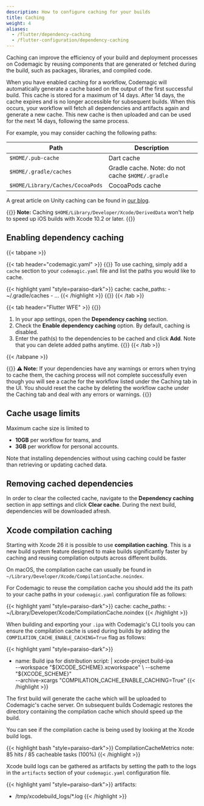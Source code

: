 ```yaml
---
description: How to configure caching for your builds
title: Caching
weight: 4
aliases:
  - /flutter/dependency-caching
  - /flutter-configuration/dependency-caching
---
```


Caching can improve the efficiency of your build and deployment processes on Codemagic by reusing components that are generated or fetched during the build, such as packages, libraries, and compiled code.

When you have enabled caching for a workflow, Codemagic will automatically generate a cache based on the output of the first successful build. This cache is stored for a maximum of 14 days. After 14 days, the cache expires and is no longer accessible for subsequent builds. When this occurs, your workflow will fetch all dependencies and artifacts again and generate a new cache. This new cache is then uploaded and can be used for the next 14 days, following the same process.

For example, you may consider caching the following paths:

| **Path**                                    | **Description**                                  |
| ------------------------------------------- | ------------------------------------------------ |
| `$HOME/.pub-cache`                          | Dart cache                                       |
| `$HOME/.gradle/caches`                      | Gradle cache. Note: do not cache `$HOME/.gradle` |
| `$HOME/Library/Caches/CocoaPods`            | CocoaPods cache                                  |

A great article on Unity caching can be found in [our blog](https://blog.codemagic.io/unity-caching/).


{{<notebox>}}
**Note:** Caching `$HOME/Library/Developer/Xcode/DerivedData` won't help to speed up iOS builds with Xcode 10.2 or later.
{{</notebox>}}

## Enabling dependency caching

{{< tabpane >}}

{{< tab header="codemagic.yaml" >}}
{{<markdown>}}
To use caching, simply add a `cache` section to your `codemagic.yaml` file and list the paths you would like to cache.

{{< highlight yaml "style=paraiso-dark">}}
  cache:
    cache_paths:
      - ~/.gradle/caches
      - ...
{{< /highlight >}}
{{</markdown>}}
{{< /tab >}}

{{< tab header="Flutter WFE" >}}
{{<markdown>}}
1. In your app settings, open the **Dependency caching** section.
2. Check the **Enable dependency caching** option. By default, caching is disabled.
3. Enter the path(s) to the dependencies to be cached and click **Add**. Note that you can delete added paths anytime.
{{</markdown>}}
{{< /tab >}}

{{< /tabpane >}}

{{<notebox>}}
**⚠️ Note:** If your dependencies have any warnings or errors when trying to cache them, the caching process will not complete successfully even though you will see a cache for the workflow listed under the Caching tab in the UI. You should reset the cache by deleting the workflow cache under the Caching tab and deal with any errors or warnings.
{{</notebox>}}

## Cache usage limits

Maximum cache size is limited to
- **10GB** per workflow for teams, and 
- **3GB** per workflow for personal accounts.

Note that installing dependencies without using caching could be faster than retrieving or updating cached data.

## Removing cached dependencies

In order to clear the collected cache, navigate to the **Dependency caching** section in app settings and click **Clear cache**. During the next build, dependencies will be downloaded afresh.

## Xcode compilation caching 

Starting with Xcode 26 it is possible to use **compilation caching**. This is a new build system feature designed to make builds significantly faster by caching and reusing compilation outputs across different builds.

On macOS, the compilation cache can usually be found in `~/Library/Developer/Xcode/CompilationCache.noindex`.

For Codemagic to reuse the compilation cache you should add the its path to your cache paths in your `codemagic.yaml` configuration file as follows:

{{< highlight yaml "style=paraiso-dark">}}
  cache:
    cache_paths:
      - ~/Library/Developer/Xcode/CompilationCache.noindex
{{< /highlight >}}

When building and exporting your `.ipa` with Codemagic's CLI tools you can ensure the compilation cache is used during builds by adding the `COMPILATION_CACHE_ENABLE_CACHING=True` flag as follows:

{{< highlight yaml "style=paraiso-dark">}}
  - name: Build ipa for distribution
    script: | 
      xcode-project build-ipa \
        --workspace "${XCODE_SCHEME}.xcworkspace" \
        --scheme "${XCODE_SCHEME}" \
        --archive-xcargs "COMPILATION_CACHE_ENABLE_CACHING=True"
{{< /highlight >}}

The first build will generate the cache which will be uploaded to Codemagic's cache server. On subsequent builds Codemagic restores the directory containing the compilation cache which should speed up the build.

You can see if the compilation cache is being used by looking at the Xcode build logs.

{{< highlight bash "style=paraiso-dark">}}
CompilationCacheMetrics
note: 85 hits / 85 cacheable tasks (100%)
{{< /highlight >}}

Xcode build logs can be gathered as artifacts by setting the path to the logs in the `artifacts` section of your `codemagic.yaml` configuration file.

{{< highlight yaml "style=paraiso-dark">}}
artifacts:
  - /tmp/xcodebuild_logs/*.log
{{< /highlight >}}